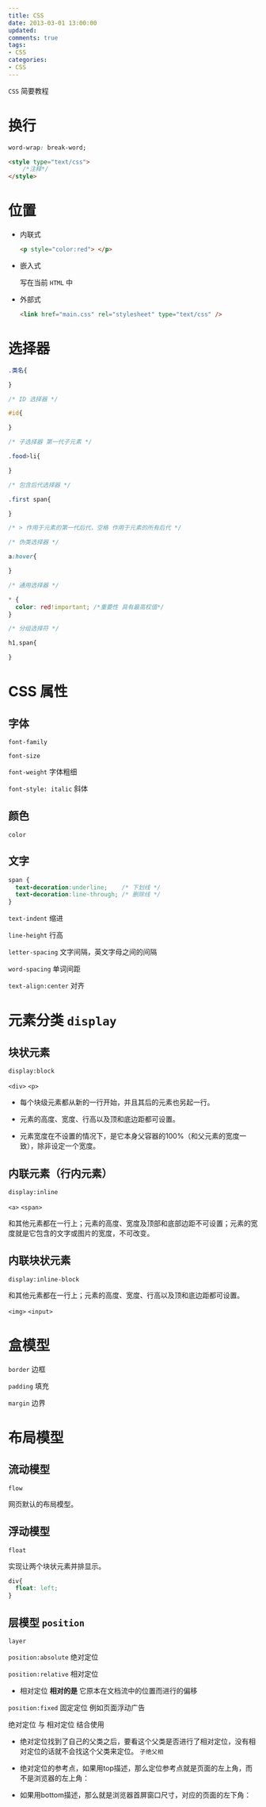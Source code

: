 ```yaml
---
title: CSS
date: 2013-03-01 13:00:00
updated:
comments: true
tags:
- CSS
categories:
- CSS
---
```


`CSS` 简要教程

<!--more-->

# 换行

```css
word-wrap: break-word;
```

```html
<style type="text/css">
    /*注释*/
</style>
```

# 位置

* 内联式

  ```html
  <p style="color:red"> </p>
  ```

* 嵌入式

  写在当前 `HTML` 中

* 外部式

  ```html
  <link href="main.css" rel="stylesheet" type="text/css" />
  ```

# 选择器

```css
.类名{

}

/* ID 选择器 */

#id{

}

/* 子选择器 第一代子元素 */

.food>li{

}

/* 包含后代选择器 */

.first span{

}

/* > 作用于元素的第一代后代，空格 作用于元素的所有后代 */

/* 伪类选择器 */

a:hover{

}

/* 通用选择器 */

* {
  color: red!important; /*重要性 具有最高权值*/
}

/* 分组选择符 */

h1,span{

}
```

# CSS 属性

## 字体

`font-family`

`font-size`

`font-weight` 字体粗细

`font-style: italic` 斜体

## 颜色

`color`

## 文字

```css
span {
  text-decoration:underline;    /* 下划线 */
  text-decoration:line-through; /* 删除线 */
}
```

`text-indent` 缩进

`line-height` 行高

`letter-spacing` 文字间隔，英文字母之间的间隔

`word-spacing` 单词间距

`text-align:center` 对齐

# 元素分类 `display`

## 块状元素

`display:block`

`<div>` `<p>`

* 每个块级元素都从新的一行开始，并且其后的元素也另起一行。

* 元素的高度、宽度、行高以及顶和底边距都可设置。

* 元素宽度在不设置的情况下，是它本身父容器的100%（和父元素的宽度一致），除非设定一个宽度。

## 内联元素（行内元素）

`display:inline`

`<a>` `<span>`

和其他元素都在一行上；元素的高度、宽度及顶部和底部边距不可设置；元素的宽度就是它包含的文字或图片的宽度，不可改变。

## 内联块状元素

`display:inline-block`

和其他元素都在一行上；元素的高度、宽度、行高以及顶和底边距都可设置。

`<img>` `<input>`

# 盒模型

`border` 边框

`padding` 填充

`margin` 边界

# 布局模型

## 流动模型

`flow`

网页默认的布局模型。

## 浮动模型

`float`

实现让两个块状元素并排显示。

```css
div{
  float: left;
}
```

## 层模型 `position`

`layer`

`position:absolute` 绝对定位

`position:relative` 相对定位

* 相对定位 **相对的是** 它原本在文档流中的位置而进行的偏移

`position:fixed` 固定定位 例如页面浮动广告

绝对定位 与 相对定位 结合使用

* 绝对定位找到了自己的父类之后，要看这个父类是否进行了相对定位，没有相对定位的话就不会找这个父类来定位。 `子绝父相`

* 绝对定位的参考点，如果用top描述，那么定位参考点就是页面的左上角，而不是浏览器的左上角：

* 如果用bottom描述，那么就是浏览器首屏窗口尺寸，对应的页面的左下角：
